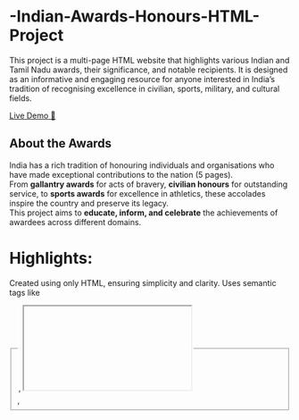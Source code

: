 # -Indian-Awards-Honours-HTML-Project
This project is a multi-page HTML website that highlights various Indian and Tamil Nadu awards, their significance, and notable recipients. It is designed as an informative and engaging resource for anyone interested in India’s tradition of recognising excellence in civilian, sports, military, and cultural fields.

[Live Demo 🔗](https://madhumidha28.github.io/-Indian-Awards-Honours-HTML-Project/) 

##  About the Awards
India has a rich tradition of honouring individuals and organisations who have made exceptional contributions to the nation (5 pages).  
From **gallantry awards** for acts of bravery, **civilian honours** for outstanding service, to **sports awards** for excellence in athletics, these accolades inspire the country and preserve its legacy.  
This project aims to **educate, inform, and celebrate** the achievements of awardees across different domains.

# Highlights:
Created using only HTML, ensuring simplicity and clarity.
Uses semantic tags like <fieldset>, <legend>, <iframe>, <video>, and <embed> to display content in varied formats.
Internal links and external references for easy navigation.
Clean, structured layout with emoji separators for visual appeal.
